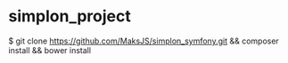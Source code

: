 simplon_project
===============

$ git clone https://github.com/MaksJS/simplon_symfony.git && composer install && bower install
